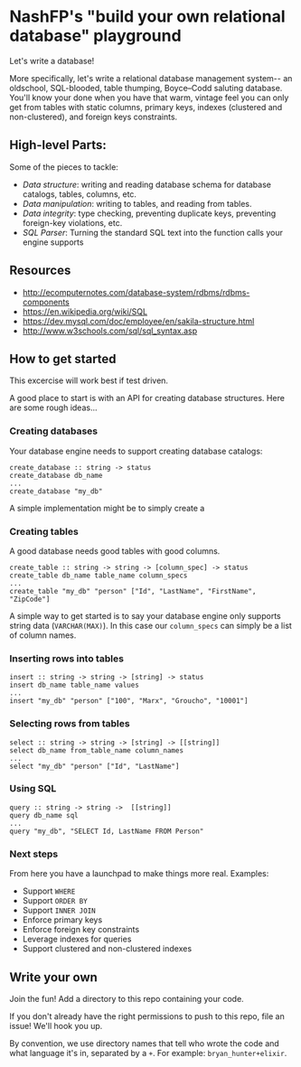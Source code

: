 # NashFP's "build your own relational database" playground
Let's write a database! 

More specifically, let's write a relational database management system-- an oldschool, SQL-blooded, table thumping, Boyce–Codd saluting database. You'll know your done when you have that warm, vintage feel you can only get from tables with static columns, primary keys, indexes (clustered and non-clustered), and foreign keys constraints. 


## High-level Parts:

Some of the pieces to tackle:
* *Data structure*: writing and reading database schema for database catalogs, tables, columns, etc.
* *Data manipulation*: writing to tables, and reading from tables.
* *Data integrity*: type checking, preventing duplicate keys, preventing foreign-key violations, etc.
* *SQL Parser*: Turning the standard SQL text into the function calls your engine supports

## Resources
* http://ecomputernotes.com/database-system/rdbms/rdbms-components
* https://en.wikipedia.org/wiki/SQL
* https://dev.mysql.com/doc/employee/en/sakila-structure.html
* http://www.w3schools.com/sql/sql_syntax.asp

## How to get started

This excercise will work best if test driven. 

A good place to start is with an API for creating database structures. Here are some rough ideas...

### Creating databases
Your database engine needs to support creating database catalogs:
```
create_database :: string -> status
create_database db_name
...
create_database "my_db"
```
A simple implementation might be to simply create a 

### Creating tables
A good database needs good tables with good columns. 

```
create_table :: string -> string -> [column_spec] -> status
create_table db_name table_name column_specs
...
create_table "my_db" "person" ["Id", "LastName", "FirstName", "ZipCode"]
```

A simple way to get started is to say your database engine only supports string data (`VARCHAR(MAX)`). In this case our `column_specs` can simply be a list of column names.

### Inserting rows into tables

```
insert :: string -> string -> [string] -> status
insert db_name table_name values
...
insert "my_db" "person" ["100", "Marx", "Groucho", "10001"]
```

### Selecting rows from tables
```
select :: string -> string -> [string] -> [[string]]
select db_name from_table_name column_names
...
select "my_db" "person" ["Id", "LastName"]
```

### Using SQL
```
query :: string -> string ->  [[string]]
query db_name sql
...
query "my_db", "SELECT Id, LastName FROM Person"
```

### Next steps
From here you have a launchpad to make things more real. Examples:
* Support `WHERE` 
* Support `ORDER BY`
* Support `INNER JOIN`
* Enforce primary keys
* Enforce foreign key constraints
* Leverage indexes for queries
* Support clustered and non-clustered indexes

## Write your own

Join the fun! Add a directory to this repo containing your code.

If you don't already have the right permissions to push to this repo, file an issue! We'll hook you up.

By convention, we use directory names that tell who wrote the code and what language it's in, separated by a `+`. For example: `bryan_hunter+elixir`.
